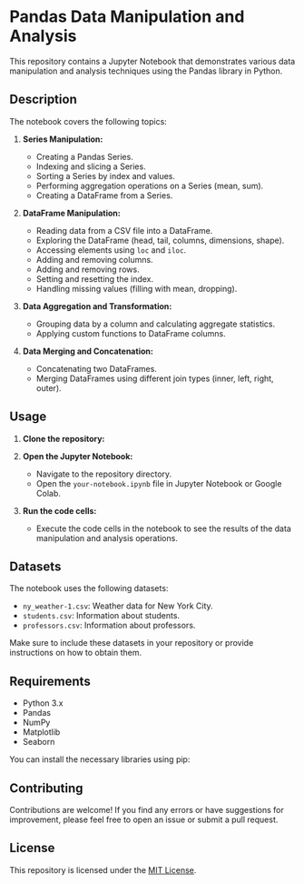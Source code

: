 # Pandas Data Manipulation and Analysis

This repository contains a Jupyter Notebook that demonstrates various data manipulation and analysis techniques using the Pandas library in Python.

## Description

The notebook covers the following topics:

1. **Series Manipulation:**
    - Creating a Pandas Series.
    - Indexing and slicing a Series.
    - Sorting a Series by index and values.
    - Performing aggregation operations on a Series (mean, sum).
    - Creating a DataFrame from a Series.

2. **DataFrame Manipulation:**
    - Reading data from a CSV file into a DataFrame.
    - Exploring the DataFrame (head, tail, columns, dimensions, shape).
    - Accessing elements using `loc` and `iloc`.
    - Adding and removing columns.
    - Adding and removing rows.
    - Setting and resetting the index.
    - Handling missing values (filling with mean, dropping).

3. **Data Aggregation and Transformation:**
    - Grouping data by a column and calculating aggregate statistics.
    - Applying custom functions to DataFrame columns.

4. **Data Merging and Concatenation:**
    - Concatenating two DataFrames.
    - Merging DataFrames using different join types (inner, left, right, outer).

## Usage

1. **Clone the repository:**
2. **Open the Jupyter Notebook:**
   - Navigate to the repository directory.
   - Open the `your-notebook.ipynb` file in Jupyter Notebook or Google Colab.

3. **Run the code cells:**
   - Execute the code cells in the notebook to see the results of the data manipulation and analysis operations.

## Datasets

The notebook uses the following datasets:

- `ny_weather-1.csv`: Weather data for New York City.
- `students.csv`: Information about students.
- `professors.csv`: Information about professors.

Make sure to include these datasets in your repository or provide instructions on how to obtain them.

## Requirements

- Python 3.x
- Pandas
- NumPy
- Matplotlib
- Seaborn

You can install the necessary libraries using pip:
## Contributing

Contributions are welcome! If you find any errors or have suggestions for improvement, please feel free to open an issue or submit a pull request.

## License

This repository is licensed under the [MIT License](LICENSE).
